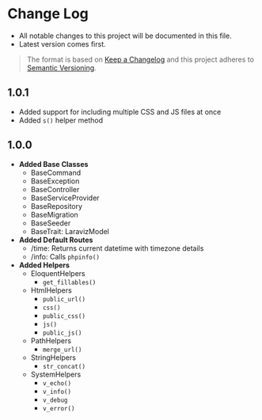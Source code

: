 # Change Log

- All notable changes to this project will be documented in this file.
- Latest version comes first.

> The format is based on [Keep a Changelog](http://keepachangelog.com/) and this project adheres to [Semantic Versioning](http://semver.org/).

## 1.0.1
- Added support for including multiple CSS and JS files at once
- Added `s()` helper method

## 1.0.0
- **Added Base Classes**
    - BaseCommand
    - BaseException
    - BaseController
    - BaseServiceProvider
    - BaseRepository
    - BaseMigration
    - BaseSeeder
    - BaseTrait: LaravizModel
- **Added Default Routes**
    - /time: Returns current datetime with timezone details
    - /info: Calls `phpinfo()`
- **Added Helpers**
    - EloquentHelpers
        - `get_fillables()`
    - HtmlHelpers
        - `public_url()`
        - `css()`
        - `public_css()`
        - `js()`
        - `public_js()`
    - PathHelpers
        - `merge_url()`
    - StringHelpers
        - `str_concat()`
    - SystemHelpers
        - `v_echo()`
        - `v_info()`
        - `v_debug`
        - `v_error()`